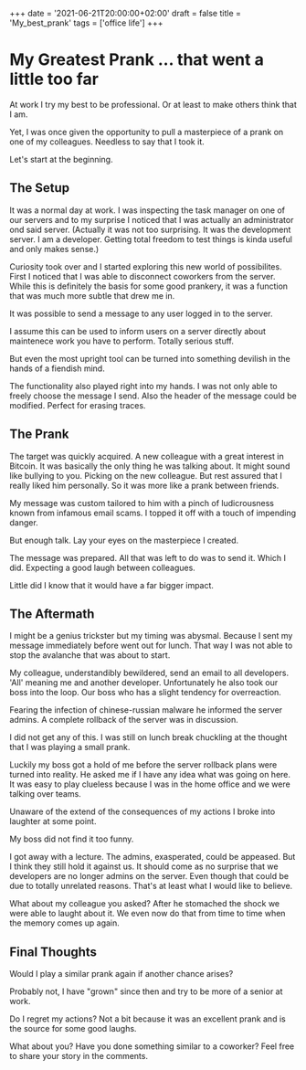 +++
date = '2021-06-21T20:00:00+02:00'
draft = false
title = 'My_best_prank'
tags = ['office life']
+++

# My Greatest Prank ... that went a little too far

At work I try my best to be professional. Or at least to make others think that I am.

Yet, I was once given the opportunity to pull a masterpiece of a prank on one of my colleagues.
Needless to say that I took it.

Let's start at the beginning.

## The Setup

It was a normal day at work. I was inspecting the task manager on one of our servers and to
my surprise I noticed that I was actually an administrator ond said server.
(Actually it was not too surprising. It was the development server. I am a developer. Getting total freedom to test things is kinda useful and only makes sense.)

Curiosity took over and I started exploring this new world of possibilites. First I noticed
that I was able to disconnect coworkers from the server. While this is definitely the basis for some good prankery, it was a function that was much more subtle that drew me in.

It was possible to send a message to any user logged in to the server.

I assume this can be used to inform users on a server directly about maintenece work
you have to perform. Totally serious stuff.

But even the most upright tool can be turned into something devilish in the hands of
a fiendish mind.

The functionality also played right into my hands. I was not only able to freely choose
the message I send. Also the header of the message could be modified. Perfect for erasing
traces.

## The Prank

The target was quickly acquired. A new colleague with a great interest in Bitcoin. It
was basically the only thing he was talking about.
It might sound like bullying to you. Picking on the new colleague. But rest assured that I really liked him personally.
So it was more like a prank between friends.

My message was custom tailored to him with a pinch of ludicrousness known from infamous
email scams. I topped it off with a touch of impending danger.

But enough talk. Lay your eyes on the masterpiece I created.

The message was prepared. All that was left to do was to send it. Which I did. Expecting
a good laugh between colleagues.

Little did I know that it would have a far bigger impact.

## The Aftermath

I might be a genius trickster but my timing was abysmal. Because I sent my message
immediately before went out for lunch. That way I was not able to stop the avalanche that
was about to start.

My colleague, understandibly bewildered, send an email to all developers. 'All' meaning me and another developer.
Unfortunately he also took our boss into the loop. Our boss who has a slight tendency for
overreaction.

Fearing the infection of chinese-russian malware he informed the server admins. A complete
rollback of the server was in discussion.

I did not get any of this. I was still on lunch break chuckling at the thought that I was playing a small prank.

Luckily my boss got a hold of me before the server rollback plans were turned into reality. He
asked me if I have any idea what was going on here. It was easy to play clueless because I was
in the home office and we were talking over teams.

Unaware of the extend of the consequences of my actions I broke into laughter at some point.

My boss did not find it too funny.

I got away with a lecture. The admins, exasperated, could be appeased. But I think they still
hold it against us.
It should come as no surprise that we developers are no longer admins on the server. Even though
that could be due to totally unrelated reasons. That's at least what I would like to believe.

What about my colleague you asked? After he stomached the shock we were able to laught about it. We
even now do that from time to time when the memory comes up again.

## Final Thoughts

Would I play a similar prank again if another chance arises?

Probably not, I have "grown" since then and try to be more of a senior at work.

Do I regret my actions? Not a bit because it was an excellent prank and is the source for
some good laughs.

What about you? Have you done something similar to a coworker? Feel free to share your
story in the comments.
